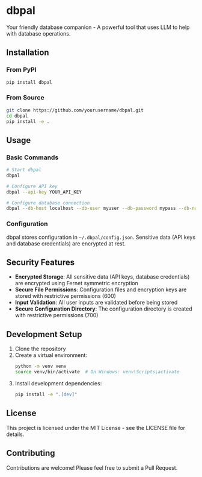 # dbpal

Your friendly database companion - A powerful tool that uses LLM to help with database operations.

## Installation

### From PyPI
```bash
pip install dbpal
```

### From Source
```bash
git clone https://github.com/yourusername/dbpal.git
cd dbpal
pip install -e .
```

## Usage

### Basic Commands
```bash
# Start dbpal
dbpal

# Configure API key
dbpal --api-key YOUR_API_KEY

# Configure database connection
dbpal --db-host localhost --db-user myuser --db-password mypass --db-name mydb
```

### Configuration
dbpal stores configuration in `~/.dbpal/config.json`. Sensitive data (API keys and database credentials) are encrypted at rest.

## Security Features

- **Encrypted Storage**: All sensitive data (API keys, database credentials) are encrypted using Fernet symmetric encryption
- **Secure File Permissions**: Configuration files and encryption keys are stored with restrictive permissions (600)
- **Input Validation**: All user inputs are validated before being stored
- **Secure Configuration Directory**: The configuration directory is created with restrictive permissions (700)

## Development Setup

1. Clone the repository
2. Create a virtual environment:
   ```bash
   python -m venv venv
   source venv/bin/activate  # On Windows: venv\Scripts\activate
   ```
3. Install development dependencies:
   ```bash
   pip install -e ".[dev]"
   ```

## License

This project is licensed under the MIT License - see the LICENSE file for details.

## Contributing

Contributions are welcome! Please feel free to submit a Pull Request.
